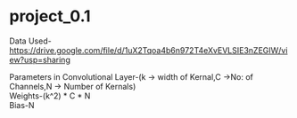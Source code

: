 # project_0.1

Data Used-
https://drive.google.com/file/d/1uX2Tqoa4b6n972T4eXvEVLSIE3nZEGIW/view?usp=sharing  

Parameters in Convolutional Layer-(k -> width of Kernal,C ->No: of Channels,N -> Number of Kernals) \
Weights-(k^2)  * C * N \
Bias-N 


